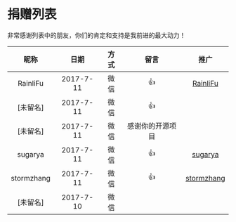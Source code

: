 # 捐赠列表

非常感谢列表中的朋友，你们的肯定和支持是我前进的最大动力！

|昵称|日期|方式|留言|推广|
|:---:|:---:|:---:|:---:|:---:|
|RainliFu|2017-7-11|微信|👍|[RainliFu](https://github.com/RainliFu)|
|[未留名]|2017-7-11|微信|👍| |
|[未留名]|2017-7-11|微信|感谢你的开源项目| |
|sugarya|2017-7-11|微信|👍|[sugarya](https://github.com/sugarya)|
|stormzhang|2017-7-11|微信|👍|[stormzhang](https://github.com/stormzhang)
|[未留名]|2017-7-10|微信| | |


<!-- |[未留名]|2017-7-12|微信|谢谢分享| | -->
<!-- |[未留名]|2017-7-12|微信|Six!Six!Six| | -->
